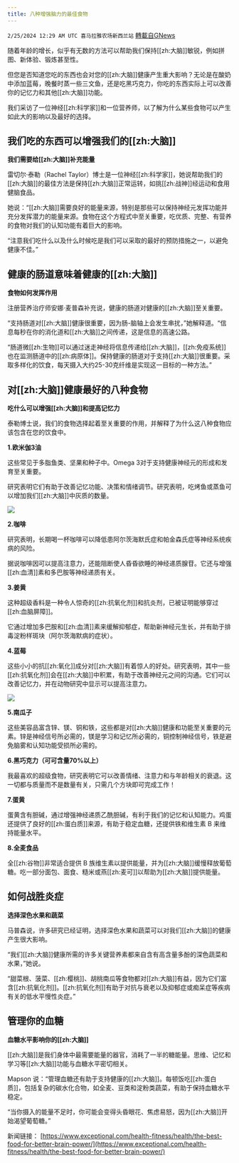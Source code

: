 ```yaml
---
title: 八种增强脑力的最佳食物
---
```

`2/25/2024 12:29 AM UTC 喜马拉雅农场新西兰站` [轉載自GNews](https://gnews.org/articles/2338676)

随着年龄的增长，似乎有无数的方法可以帮助我们保持[[zh:大脑]]敏锐，例如拼图、新体验、锻炼甚至性。 

  

但您是否知道您吃的东西也会对您的[[zh:大脑]]健康产生重大影响？无论是在酸奶中添加蓝莓，晚餐时蒸一些三文鱼，还是吃黑巧克力，你吃的东西实际上可以改善你的记忆力和其他[[zh:大脑]]功能。 


我们采访了一位神经[[zh:科学家]]和一位营养师，以了解为什么某些食物可以产生如此大的影响以及最好的选择。 

  

  

## 我们吃的东西可以增强我们的[[zh:大脑]] 

  

**我们需要给[[zh:大脑]]补充能量**

  

雷切尔·泰勒（Rachel Taylor）博士是一位神经[[zh:科学家]]，她说帮助我们的[[zh:大脑]]的最佳方法是保持[[zh:大脑]]正常运转，如挑[[zh:战神]]经运动和食用健脑食品。 

  

她说：“[[zh:大脑]]需要良好的能量来源，特别是那些可以保持神经元发挥功能并充分发挥潜力的能量来源。食物在这个方程式中至关重要，吃优质、完整、有营养的食物对我们的认知功能有着巨大的影响。 

  

“注意我们吃什么以及什么时候吃是我们可以采取的最好的预防措施之一，以避免健康不佳。” 

  

  

## 健康的肠道意味着健康的[[zh:大脑]] 

  

**食物如何发挥作用**

  

注册营养治疗师安娜·麦普森补充说，健康的肠道对健康的[[zh:大脑]]至关重要。 

  

“支持肠道对[[zh:大脑]]健康很重要，因为肠-脑轴上会发生串扰，”她解释道。“信息每秒在你的消化道和[[zh:大脑]]之间传递，这是信息的高速公路。 

  

“肠道微[[zh:生物]]可以通过迷走神经将信息传递给[[zh:大脑]]，[[zh:免疫系统]]也在监测肠道中的[[zh:病原体]]。保持健康的肠道对于支持[[zh:大脑]]很重要。采取多样化的饮食，每天摄入大约25-30克纤维是实现这一目标的一种方法。” 

  

  

## 对[[zh:大脑]]健康最好的八种食物 

  

**吃什么可以增强[[zh:大脑]]和提高记忆力**

  

泰勒博士说，我们的食物选择起着至关重要的作用，并解释了为什么这八种食物应该包含在您的饮食中。 

  

  

**1.欧米伽3油**

  

这些常见于多脂鱼类、坚果和种子中。Omega 3对于支持健康神经元的形成和发育至关重要。 

  

研究表明它们有助于改善记忆功能、决策和情绪调节。研究表明，吃烤鱼或蒸鱼可以增加我们[[zh:大脑]]中灰质的数量。 

  

![](ipfs://QmSpCHWvsx7xWkCUFwxBnoFHqHiiBm34NGm8Y9RFePTkXi?.png)

  

**2.咖啡**

  

研究表明，长期喝一杯咖啡可以降低患阿尔茨海默氏症和帕金森氏症等神经系统疾病的风险。 

  

据说咖啡因可以提高注意力，还能阻断使人昏昏欲睡的神经递质腺苷。它还与增强[[zh:血清]]素和多巴胺等神经递质有关。 

  

**3.姜黄**

  

这种超级香料是一种令人惊奇的[[zh:抗氧化剂]]和抗炎剂，已被证明能够穿过[[zh:血脑屏障]]。 

  

它通过增加多巴胺和[[zh:血清]]素来缓解抑郁症，帮助新神经元生长，并有助于排毒淀粉样斑块（阿尔茨海默病的症状）。 

  

  

**4.蓝莓**

  

这些小小的抗[[zh:氧化]]成分对[[zh:大脑]]有着惊人的好处。研究表明，其中一些[[zh:抗氧化剂]]会在[[zh:大脑]]中积累，有助于改善神经元之间的沟通。它们可以改善记忆力，并在动物研究中显示可以提高注意力。 


![](ipfs://QmYi8JRjEQrMJSDKVZhTG8DxstWudRS5TKmqaGsJLrYZuW?.png)

  

  

**5.南瓜子**

  

这些美容品富含锌、镁、铜和铁，这些都是对[[zh:大脑]]健康和功能至关重要的元素。锌是神经信号所必需的，镁是学习和记忆所必需的，铜控制神经信号，铁是避免脑雾和认知功能受损所必需的。 

  

  

**6.黑巧克力（可可含量70%以上）**

  

我最喜欢的超级食物，研究表明它可以改善情绪、注意力和与年龄相关的衰退。这一切都与质量而不是数量有关，只需几个方块即可完成工作！ 

  

  

**7.蛋黄**

  

蛋黄含有胆碱，通过增强神经递质乙酰胆碱，有利于我们的记忆和认知能力。鸡蛋还提供了良好的[[zh:蛋白质]]来源，有助于稳定血糖，还提供铁和维生素 B 来维持能量水平。 

  

  

**8.全麦食品**

  

全[[zh:谷物]]非常适合提供 B 族维生素以提供能量，并为[[zh:大脑]]缓慢释放葡萄糖。吃一部分面包、面食、糙米或燕[[zh:麦可]]以帮助为[[zh:大脑]]提供能量。 

  

  

  

## 如何战胜炎症 

  

**选择深色水果和蔬菜**

  

马普森说，许多研究已经证明，选择深色水果和蔬菜可以对我们[[zh:大脑]]的健康产生很大影响。 

  

“我们[[zh:大脑]]健康所需的许多关键营养素都来自含有高含量多酚的深色蔬菜和水果，”她说。 

  

“甜菜根、菠菜、[[zh:樱桃]]、胡桃南瓜等食物都对[[zh:大脑]]有益，因为它们富含[[zh:抗氧化剂]]。[[zh:抗氧化剂]]有助于对抗与衰老以及抑郁症或痴呆症等疾病有关的低水平慢性炎症。” 

  

  

## 管理你的血糖 

  

  

**血糖水平影响你的[[zh:大脑]]**

  

[[zh:大脑]]是我们身体中最需要能量的器官，消耗了一半的糖能量。思维、记忆和学习等[[zh:大脑]]功能与血糖水平密切相关。 

  

Mapson 说：“管理血糖还有助于支持健康的[[zh:大脑]]。每顿饭吃[[zh:蛋白质]]，包括复杂的碳水化合物，如全麦、豆类和淀粉类蔬菜，有助于保持血糖水平稳定。 

  

“当你摄入的能量不足时，你可能会变得头昏眼花、焦虑易怒，因为[[zh:大脑]]开始渴望葡萄糖。”



新闻链接：
[https://www.exceptional.com/health-fitness/health/the-best-food-for-better-brain-power/](https://www.exceptional.com/health-fitness/health/the-best-food-for-better-brain-power/)



